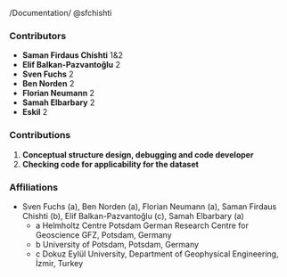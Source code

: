 /Documentation/ @sfchishti

### Contributors
- **Saman Firdaus Chishti** 1&2
- **Elif Balkan-Pazvantoğlu** 2
- **Sven Fuchs** 2
- **Ben Norden** 2
- **Florian Neumann** 2
- **Samah Elbarbary** 2
- **Eskil** 2

### Contributions
1. **Conceptual structure design, debugging and code developer**
2. **Checking code for applicability for the dataset**

### Affiliations
- Sven Fuchs (a), Ben Norden (a), Florian Neumann (a), Saman Firdaus Chishti (b), Elif Balkan-Pazvantoğlu (c), Samah Elbarbary (a)
  - a Helmholtz Centre Potsdam German Research Centre for Geoscience GFZ, Potsdam, Germany
  - b University of Potsdam, Potsdam, Germany
  - c Dokuz Eylül University, Department of Geophysical Engineering, İzmir, Turkey
